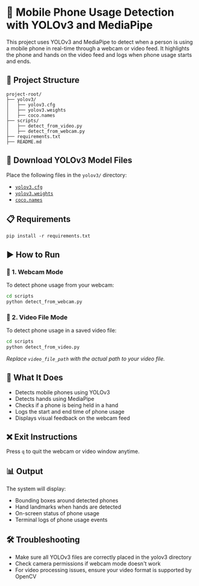 # 📱 Mobile Phone Usage Detection with YOLOv3 and MediaPipe

This project uses YOLOv3 and MediaPipe to detect when a person is using a mobile phone in real-time through a webcam or video feed. It highlights the phone and hands on the video feed and logs when phone usage starts and ends.

## 📁 Project Structure

```
project-root/
├── yolov3/
│   ├── yolov3.cfg
│   ├── yolov3.weights
│   ├── coco.names
├── scripts/
│   ├── detect_from_video.py
│   ├── detect_from_webcam.py
├── requirements.txt
├── README.md
```

## 🔗 Download YOLOv3 Model Files

Place the following files in the `yolov3/` directory:

- [`yolov3.cfg`](https://github.com/pjreddie/darknet/blob/master/cfg/yolov3.cfg)
- [`yolov3.weights`](https://github.com/AlexeyAB/darknet/releases/download/darknet_yolo_v3_optimal/yolov3.weights)
- [`coco.names`](https://github.com/pjreddie/darknet/blob/master/data/coco.names)

## 📋 Requirements

```
pip install -r requirements.txt
```

## ▶️ How to Run

### 🔴 1. Webcam Mode
To detect phone usage from your webcam:

```bash
cd scripts
python detect_from_webcam.py
```

### 🎥 2. Video File Mode
To detect phone usage in a saved video file:

```bash
cd scripts
python detect_from_video.py 
```

*Replace `video_file_path` with the actual path to your video file.*

## 📌 What It Does

- Detects mobile phones using YOLOv3
- Detects hands using MediaPipe
- Checks if a phone is being held in a hand
- Logs the start and end time of phone usage
- Displays visual feedback on the webcam feed

## ❌ Exit Instructions

Press `q` to quit the webcam or video window anytime.

## 📊 Output

The system will display:
- Bounding boxes around detected phones
- Hand landmarks when hands are detected
- On-screen status of phone usage
- Terminal logs of phone usage events

## 🛠️ Troubleshooting

- Make sure all YOLOv3 files are correctly placed in the yolov3 directory
- Check camera permissions if webcam mode doesn't work
- For video processing issues, ensure your video format is supported by OpenCV